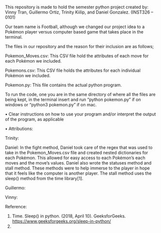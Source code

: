 This repository is made to hold the semester python project created by: Vinny Tran, Guillermo Ortiz, Trinity Kiilip, and Daniel Gonzalez. (INST326 – 0101)

Our team name is Football, although we changed our project idea to a Pokémon player versus computer based game that takes place in the terminal.  

The files in our repository and the reason for their inclusion are as follows;

Pokemon_Moves.csv:  This CSV file hold the attributes of each move for each Pokémon we included.

Pokemons.csv:       This CSV file holds the attributes for each individual Pokémon we included.

Pokemon.py:         This file contains the actual python program.


To run the code, one you are in the same directory of where all the files are being kept, in the terminal insert and run “python pokemon.py” if on windows or “python3 pokemon.py” if on mac.

• Clear instructions on how to use your program and/or interpret the output of the program, as applicable


• Attributions: 

Trinity: 

Daniel: In the fight method, Daniel took care of the regex that was used to take in the Pokemon_Moves.csv file and created nested dictionaries for each Pokémon. This allowed for easy access to each Pokémon’s each moves and the move’s values.  Daniel also wrote the statuses method and stall method. These methods were to help immerse to the player in hope that it feels like the computer is another player. The stall method uses the sleep() method from the time library[1].

Guillermo:

Vinny:


Reference:
1.	Time. Sleep() in python. (2018, April 10). GeeksforGeeks. https://www.geeksforgeeks.org/sleep-in-python/ 
2.	



